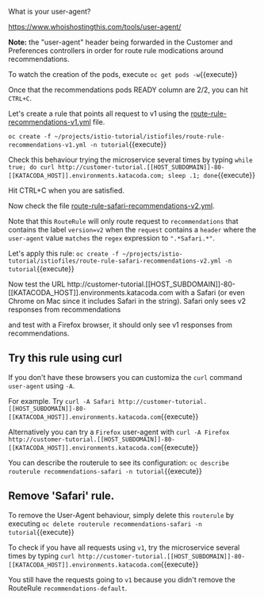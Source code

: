 What is your user-agent?

<https://www.whoishostingthis.com/tools/user-agent/>

**Note:** the "user-agent" header being forwarded in the Customer and Preferences controllers in order for route rule modications around recommendations.

To watch the creation of the pods, execute `oc get pods -w`{{execute}}

Once that the recommendations pods READY column are 2/2, you can hit `CTRL+C`. 

Let's create a rule that points all request to v1 using the [route-rule-recommendations-v1.yml](https://github.com/redhat-developer-demos/istio-tutorial/blob/master/istiofiles/route-rule-recommendations-v1.yml) file.

`oc create -f ~/projects/istio-tutorial/istiofiles/route-rule-recommendations-v1.yml -n tutorial`{{execute}}

Check this behaviour trying the microservice several times by typing `while true; do curl http://customer-tutorial.[[HOST_SUBDOMAIN]]-80-[[KATACODA_HOST]].environments.katacoda.com; sleep .1; done`{{execute}}

Hit CTRL+C when you are satisfied.

Now check the file [route-rule-safari-recommendations-v2.yml](https://github.com/redhat-developer-demos/istio-tutorial/blob/master/istiofiles/route-rule-safari-recommendations-v2.yml).

Note that this `RouteRule` will only route request to `recommendations` that contains the label `version=v2` when the `request` contains a `header` where the `user-agent` value `matches` the `regex` expression to `".*Safari.*"`.

Let's apply this rule: `oc create -f ~/projects/istio-tutorial/istiofiles/route-rule-safari-recommendations-v2.yml -n tutorial`{{execute}}

Now test the URL http://customer-tutorial.[[HOST_SUBDOMAIN]]-80-[[KATACODA_HOST]].environments.katacoda.com with a Safari (or even Chrome on Mac since it includes Safari in the string). Safari only sees v2 responses from recommendations

and test with a Firefox browser, it should only see v1 responses from recommendations.


## Try this rule using curl

If you don't have these browsers you can customiza the `curl` command `user-agent` using `-A`.

For example. Try `curl -A Safari http://customer-tutorial.[[HOST_SUBDOMAIN]]-80-[[KATACODA_HOST]].environments.katacoda.com`{{execute}}

Alternatively you can try a `Firefox` user-agent with `curl -A Firefox http://customer-tutorial.[[HOST_SUBDOMAIN]]-80-[[KATACODA_HOST]].environments.katacoda.com`{{execute}}

You can describe the routerule to see its configuration: `oc describe routerule recommendations-safari -n tutorial`{{execute}} 

## Remove 'Safari' rule.

To remove the User-Agent behaviour, simply delete this `routerule` by executing `oc delete routerule recommendations-safari -n tutorial`{{execute}}

To check if you have all requests using `v1`, try the microservice several times by typing `curl http://customer-tutorial.[[HOST_SUBDOMAIN]]-80-[[KATACODA_HOST]].environments.katacoda.com`{{execute}}

You still have the requests going to `v1` because you didn't remove the RouteRule `recommendations-default`.
